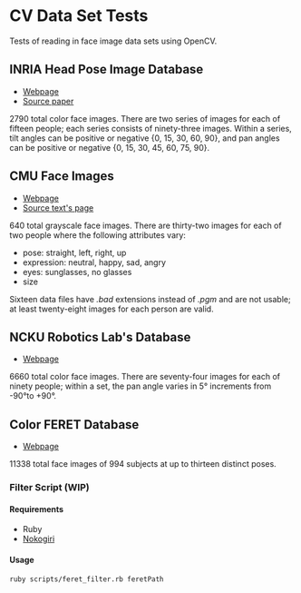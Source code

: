 # CV Data Set Tests

Tests of reading in face image data sets using OpenCV.

## INRIA Head Pose Image Database

* [Webpage](http://www-prima.inrialpes.fr/perso/Gourier/Faces/HPDatabase.html)
* [Source paper](http://www-prima.inrialpes.fr/perso/Gourier/Pointing04-Gourier.pdf)

2790 total color face images. There are two series of images for each of fifteen people; each series consists of 
ninety-three images. Within a series, tilt angles can be positive or negative {0, 15, 30, 60, 90}, and pan angles can 
be positive or negative {0, 15, 30, 45, 60, 75, 90}.

## CMU Face Images

* [Webpage](https://archive.ics.uci.edu/ml/machine-learning-databases/faces-mld/faces.data.html)
* [Source text's page](http://www.cs.cmu.edu/afs/cs.cmu.edu/user/mitchell/ftp/faces.html)

640 total grayscale face images. There are thirty-two images for each of two people where the following attributes vary:

* pose: straight, left, right, up
* expression: neutral, happy, sad, angry
* eyes: sunglasses, no glasses
* size

Sixteen data files have _.bad_ extensions instead of _.pgm_ and are not usable; at least twenty-eight images for each 
person are valid.

## NCKU Robotics Lab's Database

* [Webpage](http://robotics.csie.ncku.edu.tw/Databases/FaceDetect_PoseEstimate.htm#Our_Database_)

6660 total color face images. There are seventy-four images for each of ninety people; within a set, the pan angle 
varies in 5&deg; increments from -90&deg;to +90&deg;.

## Color FERET Database

* [Webpage](https://www.nist.gov/itl/iad/image-group/color-feret-database)

11338 total face images of 994 subjects at up to thirteen distinct poses.

### Filter Script (WIP)

#### Requirements

* Ruby 
* [Nokogiri](http://www.nokogiri.org/tutorials/installing_nokogiri.html)

#### Usage

```shell
ruby scripts/feret_filter.rb feretPath
```
